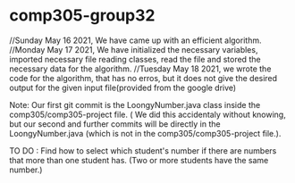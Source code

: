 # comp305-group32
//Sunday May 16 2021, We have came up with an efficient algorithm.
//Monday May 17 2021, We have initialized the necessary variables, imported necessary file reading classes, read the file and stored the necessary data for the algorithm.
//Tuesday May 18 2021, we wrote the code for the algorithm, that has no erros, but it does not give the desired output for the given input file(provided from the google drive)

Note: Our first git commit is the LoongyNumber.java class inside the comp305/comp305-project file. ( We did this accidentaly without knowing, but our second and further commits will be directly in the LoongyNumber.java (which is not in the comp305/comp305-project file.).


TO DO :
Find how to select which student's number if there are numbers that more than one student has. (Two or more students have the same number.)
